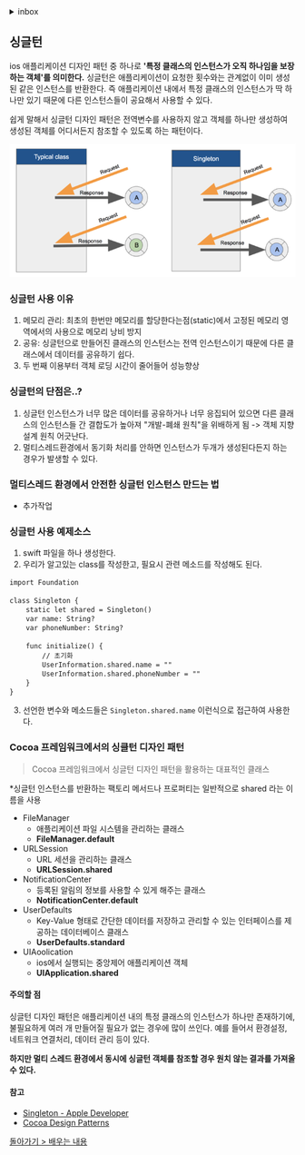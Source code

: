 <details><summary>inbox</summary>
<li><a href = "#멀티스레드 환경에서 안전한 싱글턴 인스턴스 만드는 법"><code>안전한 싱글턴</code></a></li>
</details>

## 싱글턴

ios 애플리케이션 디자인 패턴 중 하나로 **'특정 클래스의 인스턴스가 오직 하나임을 보장하는 객체'를 의미한다.** 싱글턴은 애플리케이션이 요청한 횟수와는 관계없이 이미 생성된 같은 인스턴스를 반환한다. 즉 애플리케이션 내에서 특정 클래스의 인스턴스가 딱 하나만 있기 때문에 다른 인스턴스들이 공요해서 사용할 수 있다.

쉽게 말해서 싱글턴 디자인 패턴은 전역변수를 사용하지 않고 객체를 하나만 생성하여 생성된 객체를 어디서든지 참조할 수 있도록 하는 패턴이다.

![singleton](./img/singleton.png)

### 싱글턴 사용 이유
1. 메모리 관리: 최초의 한번만 메모리를 할당한다는점(static)에서 고정된 메모리 영역에서의 사용으로 메모리 낭비 방지
2. 공유: 싱글턴으로 만들어진 클래스의 인스턴스는 전역 인스턴스이기 때문에 다른 클래스에서 데이터를 공유하기 쉽다.
3. 두 번째 이용부터 객체 로딩 시간이 줄어들어 성능향상
   
### 싱글턴의 단점은..?

1. 싱글턴 인스턴스가 너무 많은 데이터를 공유하거나 너무 응집되어 있으면 다른 클래스의 인스턴스들 간 결합도가 높아져 "개발-폐쇄 원칙"을 위배하게 됨 -> 객체 지향 설계 원칙 어긋난다.
2. 멀티스레드환경에서 동기화 처리를 안하면 인스턴스가 두개가 생성된다든지 하는 경우가 발생할 수 있다.

### 멀티스레드 환경에서 안전한 싱글턴 인스턴스 만드는 법

+ 추가작업

### 싱글턴 사용 예제소스
1. swift 파일을 하나 생성한다.
2. 우리가 알고있는 class를 작성한고, 필요시 관련 메소드를 작성해도 된다.
```
import Foundation

class Singleton {
    static let shared = Singleton()
    var name: String?
    var phoneNumber: String?
    
    func initialize() {
        // 초기화
        UserInformation.shared.name = ""
        UserInformation.shared.phoneNumber = ""
    }
}
```
3. 선언한 변수와 메소드들은 `Singleton.shared.name` 이런식으로 접근하여 사용한다.

### Cocoa 프레임워크에서의 싱클턴 디자인 패턴
> Cocoa 프레임워크에서 싱글턴 디자인 패턴을 활용하는 대표적인 클래스

*싱글턴 인스턴스를 반환하는 팩토리 메서드나 프로퍼티는 일반적으로 shared 라는 이름을 사용

- FileManager
	- 애플리케이션 파일 시스템을 관리하는 클래스
	- **FileManager.default**
- URLSession
	- URL 세션을 관리하는 클래스
	- **URLSession.shared**
- NotificationCenter
	- 등록된 알림의 정보를 사용할 수 있게 해주는 클래스
	- **NotificationCenter.default**
- UserDefaults
	- Key-Value 형태로 간단한 데이터를 저장하고 관리할 수 있는 인터페이스를 제공하는 데이터베이스 클래스
	- **UserDefaults.standard**
- UIAoolication
	- ios에서 실행되는 중앙제어 애플리케이션 객체
	- **UIApplication.shared**

#### 주의할 점
싱글턴 디자인 패턴은 애플리케이션 내의 특정 클래스의 인스턴스가 하나만 존재하기에, 불필요하게 여러 개 만들어질 필요가 없는 경우에 많이 쓰인다. 예를 들어서 환경설정, 네트워크 연결처리, 데이터 관리 등이 있다.

**하지만 멀티 스레드 환경에서 동시에 싱글턴 객체를 참조할 경우 원치 않는 결과를 가져올 수 있다.**

#### 참고
- [Singleton - Apple Developer](https://developer.apple.com/library/content/documentation/General/Conceptual/DevPedia-CocoaCore/Singleton.html)
- [Cocoa Design Patterns](https://developer.apple.com/documentation/swift/cocoa_design_patterns#//apple_ref/doc/uid/TP40014216-CH7-ID8)

[돌아가기 > 배우는 내용](#배우는-내용)